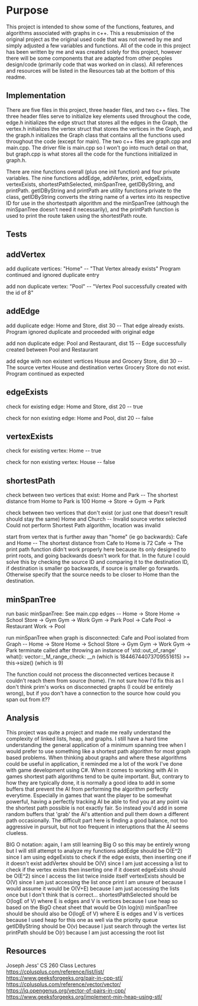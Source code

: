# Purpose
This project is intended to show some of the functions, features, and algorithms associated with graphs in c++. This a resubmission of the original project as the original
used code that was not owned by me and simply adjusted a few variables and functions. All of the code in this project has been written by me and was created solely for this
project, however there will be some components that are adapted from other peoples design/code (primarily code that was worked on in class). All references and resources will be listed in the Resources tab at the bottom of this readme.

## Implementation
There are five files in this project, three header files, and two c++ files. The three header files serve to initialize key elements used throughout the code, edge.h initializes the edge struct that stores all the edges in the Graph, the vertex.h initializes the vertex struct that stores the vertices in the Graph, and the graph.h initializes the Graph class that contains all the functions used throughout the code (except for main). The two c++ files are graph.cpp and main.cpp. The driver file is main.cpp so I won't go into much detail on that, but graph.cpp is what stores all the code for the functions initialized in graph.h. 

There are nine functions overall (plus one init function) and four private variables. The nine functions addEdge, addVertex, print, edgeExists, vertexExists, shortestPathSelected, minSpanTree, getIDByString, and printPath. getIDByString and printPath are utility functions private to the class, getIDByString converts the string name of a vertex into its respective ID for use in the shortestpath algorithm and the minSpanTree (although the minSpanTree doesn't need it necessarily), and the printPath function is used to print the route taken using the shortestPath route. 

## Tests
## addVertex
add duplicate vertices: "Home" -- "That Vertex already exists" Program continued and ignored duplicate entry

add non duplicate vertex: "Pool" -- "Vertex Pool successfully created with the id of 8"

## addEdge
add duplicate edge: Home and Store, dist 30 -- That edge already exists. Program ignored duplicate and proceeded with original edge

add non duplicate edge: Pool and Restaurant, dist 15 -- Edge successfully created between Pool and Restaurant

add edge with non existent vertices House and Grocery Store, dist 30 -- The source vertex House and destination vertex Grocery Store do not exist. Program continued as expected

## edgeExists
check for existing edge: Home and Store, dist 20 -- true

check for non existing edge: Home and Pool, dist 20  -- false

## vertexExists
check for existing vertex: Home -- true

check for non existing vertex: House -- false

## shortestPath
check between two vertices that exist: Home and Park -- 
                                      The shortest distance from Home to Park is 100
                                      Home -> Store -> Gym -> Park

check between two vertices that don't exist (or just one that doesn't result should stay the same) Home and Church -- 
                                                                  Invalid source vertex selected
                                                                  Could not perform Shortest Path algorithm, location was invalid 

start from vertex that is further away than "home" (ie go backwards): Cafe and Home --
                                    The shortest distance from Cafe to Home is 72
                                    Cafe ->
                                    The print path function didn't work properly here because its only designed to print roots, and going backwards doesn't work for                                       that. In the future I could solve this by checking the source ID and comparing it to the destination ID, if destination is smaller
                                    go backwards, if source is smaller go forwards. Otherwise specify that the source needs to be closer to Home than the destination.
## minSpanTree
run basic minSpanTree: See main.cpp edges --
Home -> Store
Home -> School
Store -> Gym
Gym -> Work
Gym -> Park
Pool -> Cafe
Pool -> Restaurant
Work -> Pool

run minSpanTree when graph is disconnected: Cafe and Pool isolated from Graph --
Home -> Store
Home -> School
Store -> Gym
Gym -> Work
Gym -> Park
terminate called after throwing an instance of 'std::out_of_range'
  what():  vector::_M_range_check: __n (which is 18446744073709551615) >= this->size() (which is 9)
  
  The function could not process the disconnected vertices because it couldn't reach them from source (home). I'm not sure how I'd fix this as I don't think prim's works on disconnected graphs (I could be entirely wrong), but if you don't have a connection to the source how could you span out from it??
## Analysis
This project was quite a project and made me really understand the complexity of linked lists, heap, and graphs. I still have a hard time understanding the general application of a minimum spanning tree when I would prefer to use something like a shortest path algorithm for most graph based problems. When thinking about graphs and where these algorithms could be useful in application, it reminded me a lot of the work I've done with game development using C#. When it comes to working with AI in games shortest path algorithms tend to be quite important. But, contrary to how they are typically done, it is normally a good idea to add in some buffers that prevent the AI from performing the algorithm perfectly everytime. Especially in games that want the player to be somewhat powerful, having a perfectly tracking AI be able to find you at any point via the shortest path possible is not exactly fair. So instead you'd add in some random buffers that 'grab' the AI's attention and pull them down a different path occasionally. The difficult part here is finding a good balance, not too aggressive in pursuit, but not too frequent in interuptions that the AI seems clueless. 

BIG O notation:
again, I am still learning Big O so this may be entirely wrong but I will still attempt to analyze my functions
addEdge should be O(E^2) since I am using edgeExists to check if the edge exists, then inserting one if it doesn't exist
addVertex should be O(V) since I am just accessing a list to check if the vertex exists then inserting one if it doesnt
edgeExists should be O(E^2) since I access the list twice inside itself
vertexExists should be O(V) since I am just accessing the list once
print I am unsure of because I would assume it would be O(V+E) because I am just accessing the lists once but I don't think that is correct...
shortestPathSelected should be O(logE of V) where E is edges and V is vertices because I use heap so based on the BigO cheat sheet that would be O(n log(n)) 
minSpanTree should be should also be O(logE of V) where E is edges and V is vertices because I used heap for this one as well via the priority queue
getIDByString should be O(v) because I just search through the vertex list
printPath should be O(r) because I am just accessing the root list 

## Resources
Joseph Jess' CS 260 Class Lectures
https://cplusplus.com/reference/list/list/
https://www.geeksforgeeks.org/pair-in-cpp-stl/
https://cplusplus.com/reference/vector/vector/
https://iq.opengenus.org/vector-of-pairs-in-cpp/
https://www.geeksforgeeks.org/implement-min-heap-using-stl/
